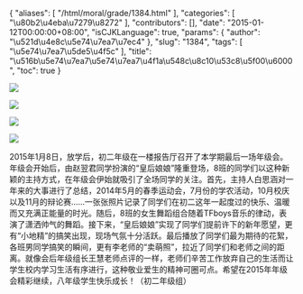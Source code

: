 {
    "aliases": [
        "/html/moral/grade/1384.html"
    ],
    "categories": [
        "\u80b2\u4eba\u7279\u8272"
    ],
    "contributors": [],
    "date": "2015-01-12T00:00:00+08:00",
    "isCJKLanguage": true,
    "params": {
        "author": "\u521d\u4e8c\u5e74\u7ea7\u7ec4"
    },
    "slug": "1384",
    "tags": [
        "\u5e74\u7ea7\u5de5\u4f5c"
    ],
    "title": "\u516b\u5e74\u7ea7\u5e74\u7ea7\u4f1a\u548c\u8c10\u53c8\u5f00\u6000",
    "toc": true
}

![](https://cdn.tfls.online/mirror/full/657160a32ce1ad51217b4c82bf16ecffbf99b543.jpg)




![](https://cdn.tfls.online/mirror/full/e4d09ccb847085da2f4169837bf2c558f244f0ea.jpg)




![](https://cdn.tfls.online/mirror/full/bccfddca68b4fdee12d9d76fe759849b320f8e4e.jpg)




![](https://cdn.tfls.online/mirror/full/c1853a70bbf0873eead7622dca7834224f76beca.jpg)




  





2015年1月8日，放学后，初二年级在一楼报告厅召开了本学期最后一场年级会。年级会开始后，由赵翌君同学扮演的“皇后娘娘”隆重登场，8班的同学们以这种新颖的主持方式，在年级会伊始就吸引了全场同学的关注。首先，主持人白思涵对一年来的大事进行了总结，2014年5月的春季运动会，7月份的学农活动，10月校庆以及11月的辩论赛……一张张照片记录了同学们在初二这年一起度过的快乐、温暖而又充满正能量的时光。随后，8班的女生舞蹈组合随着TFboys音乐的律动，表演了潇洒帅气的舞蹈。接下来，“皇后娘娘”实现了同学们提前许下的新年愿望，更有“小地精”的搞笑出现，现场气氛十分活跃。最后播放了同学们最为期待的花絮，各班男同学搞笑的瞬间，更有李老师的“卖萌照”，拉近了同学们和老师之间的距离。就像会后年级组长王慧老师点评的一样，老师们辛苦工作放弃自己的生活而让学生校内学习生活有序进行，这种敬业爱生的精神可圈可点。希望在2015年年级会精彩继续，八年级学生快乐成长！（初二年级组）




  



